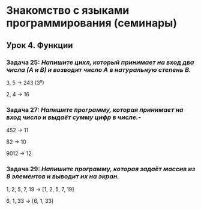 # Знакомство с языками программирования (семинары)

## Урок 4. Функции

### Задача 25: *Напишите цикл, который принимает на вход два числа (A и B) и возводит число A в натуральную степень B.*

3, 5 -> 243 (3⁵)

2, 4 -> 16

### Задача 27: *Напишите программу, которая принимает на вход число и выдаёт сумму цифр в числе.*-

452 -> 11

82 -> 10

9012 -> 12

### Задача 29: *Напишите программу, которая задаёт массив из 8 элементов и выводит их на экран.*

1, 2, 5, 7, 19 -> [1, 2, 5, 7, 19]

6, 1, 33 -> [6, 1, 33]